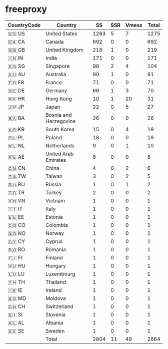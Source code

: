 # freeproxy

|CountryCode|Country|SS|SSR|Vmess|Total|
|  ----  | ----  |  ----  | ----  |  ----  | ----  |
|🇺🇸 US|United States|1263|5|7|1275|
|🇨🇦 CA|Canada|692|0|0|692|
|🇬🇧 GB|United Kingdom|218|1|0|219|
|🇮🇳 IN|India|171|0|0|171|
|🇸🇬 SG|Singapore|98|2|4|104|
|🇦🇺 AU|Australia|90|1|0|91|
|🇫🇷 FR|France|71|0|0|71|
|🇩🇪 DE|Germany|66|1|3|70|
|🇭🇰 HK|Hong Kong|10|1|20|31|
|🇯🇵 JP|Japan|22|0|5|27|
|🇧🇦 BA|Bosnia and Herzegovina|26|0|0|26|
|🇰🇷 KR|South Korea|15|0|4|19|
|🇵🇱 PL|Poland|18|0|0|18|
|🇳🇱 NL|Netherlands|9|0|1|10|
|🇦🇪 AE|United Arab Emirates|8|0|0|8|
|🇨🇳 CN|China|4|0|2|6|
|🇹🇼 TW|Taiwan|3|0|2|5|
|🇷🇺 RU|Russia|1|0|1|2|
|🇹🇷 TR|Turkey|2|0|0|2|
|🇻🇳 VN|Vietnam|1|0|0|1|
|🇮🇹 IT|Italy|1|0|0|1|
|🇪🇪 EE|Estonia|1|0|0|1|
|🇨🇴 CO|Colombia|1|0|0|1|
|🇳🇴 NO|Norway|1|0|0|1|
|🇨🇾 CY|Cyprus|1|0|0|1|
|🇷🇴 RO|Romania|1|0|0|1|
|🇫🇮 FI|Finland|1|0|0|1|
|🇭🇺 HU|Hungary|1|0|0|1|
|🇱🇺 LU|Luxembourg|1|0|0|1|
|🇹🇭 TH|Thailand|1|0|0|1|
|🇮🇪 IE|Ireland|1|0|0|1|
|🇲🇩 MD|Moldova|1|0|0|1|
|🇨🇭 CH|Switzerland|1|0|0|1|
|🇸🇮 SI|Slovenia|1|0|0|1|
|🇦🇱 AL|Albania|1|0|0|1|
|🇸🇪 SE|Sweden|1|0|0|1|
||Total|2804|11|49|2864|
